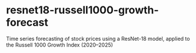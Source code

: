 # resnet18-russell1000-growth-forecast
Time series forecasting of stock prices using a ResNet-18 model, applied to the Russell 1000 Growth Index (2020–2025)
